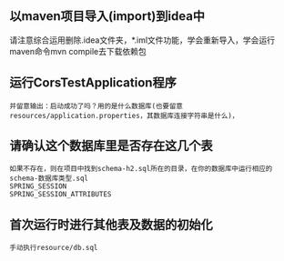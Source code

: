 ## 以maven项目导入(import)到idea中  
请注意综合运用删除.idea文件夹，*.iml文件功能，学会重新导入，学会运行maven命令mvn compile去下载依赖包

## 运行CorsTestApplication程序
    并留意输出：启动成功了吗？用的是什么数据库(也要留意resources/application.properties，其数据库连接字符串是什么)，
    
## 请确认这个数据库里是否存在这几个表
    如果不存在，则在项目中找到schema-h2.sql所在的目录，在你的数据库中运行相应的schema-数据库类型.sql
    SPRING_SESSION 
    SPRING_SESSION_ATTRIBUTES 
        
##  首次运行时进行其他表及数据的初始化 
    手动执行resource/db.sql
    

